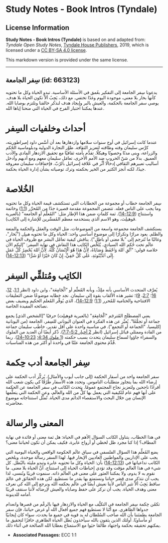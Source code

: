 # Study Notes - Book Intros (Tyndale)

## License Information

**Study Notes - Book Intros (Tyndale)** is based on and adapted from: _Tyndale Open Study Notes_, [Tyndale House Publishers](https://tyndaleopenresources.com/), 2019, which is licensed under a [CC BY-SA 4.0 license](https://creativecommons.org/licenses/by-sa/4.0/legalcode.en).

This markdown version is provided under the same license.



--------------------------------

## سِفر الجامعة (id: 663123)

يدعونا سِفر الجامعة إلى التفكير بعُمق في الأسئلة الأساسية. تبدو الحياة وكل ما تحتويه كأنها بخار بلا معنى، موجودة اليوم وغدًا تختفي. مع ذلك، يَجِبُ ألاّ تكون الحياة بلا هدف. يوصي سفر الجامعة بالحكمة، والعيش بالبر وإيجاد هدف لنذكر خالقنا ونلتزم بوصايا الله. عندها يمكننا اختبار الفرح في الحياة التي منحنا إياها الله.

أحداث وخلفيات السِفر
====================

عندما كانت إسرائيل في أوج سنوات سلامها وازدهارها بعد أن أسَّس داود إمبراطوريته، كرَّس سليمان وقته وطاقته لتعزيز الثقافة. طوَّر التجارة الدولية ودبلوماسية الحُكم والزراعة، وبنى مدنًا وحصونًا وهيكلًا. تقدَّم بأُمته ثقافيًا مع تحقيق الازدهار المادي والأدب العميق. بدلًا من شنّ الحروب ضد الأمم الأخرى، تعامَل سليمان معهم ومع أدبهم وأدخل أساليب تعبيرهم الثقافي إدخالًا أثَّر في عَلاقة إسرائيل بٱلرّبّ. فإخفاقات سليمان معروفة جيدًا، لكنه أنجز الكثير من الخير بحكمته وترك توصياته بشأن إدارة الحياة بحكمة.

الخُلاصة
========

سِفر الجامعة خطاب أو مجموعة من الخطابات التي تستكشف قيمة الحياة وكل ما تحتويه وما يجب على الناس فعله. تتضمن المجموعة مقدمة قصيرة جدًا من المُحرِّر ([1:1](https://ref.ly/Eccl1:1)) وخاتمة واستنتاج ([12:9–14](https://ref.ly/Eccl12:9-Eccl12:14)). ثمة كلماتٍ ضمن هذا الإطار مثل: "المُعلِّم أو الجامعة" (بالعبرية قوهيلِث، وهو الاسم الذي يستخدمه معظم المُفسِّرين للإشارة إلى الكاتِب).

يستكشف الجامعة مجموعة واسعة من الموضوعات، مثل الوقت والعمَل والحكمة والمتعة والظلم. يعود مرارًا وتكرارًا إلى موضوع أساسي واحد: الحياة وكل ما تحتويه *هيبِل* ("بُخار"، وغالبًا ما تُترجم إلى "بلا معنى أو باطِل"). يناقش كيفية تعامُل البشر مع ظروف الحياة في عالَم تحت حُكم الله السيادي. يُلخِّص الكاتِب هذا النقاش في نهاية السِفر: "إليكم الآن خلاصة قولي: "ٱتَّقِ ٱللهَ وَٱحْفَظْ وَصَايَاهُ، لِأَنَّ هَذَا هُوَ ٱلْإِنْسَانُ كُلُّهُ. لِأَنَّ ٱللهَ يُحْضِرُ كُلَّ عَمَلٍ إِلَى ٱلدَّيْنُونَةِ، عَلَى كُلِّ خَفِيٍّ، إِنْ كَانَ خَيْرًا أَوْ شَرًّا" ([12:13–14](https://ref.ly/Eccl12:13-Eccl12:14)).

الكاتِب ومُتلقِّي السِفر
========================

يُعرَّف المتحدث الأساسي بأنه ملِكٌ، وبأنه المُعلّم أو "ٱلْجَامِعَة"، وابن داود (انظر [1:1](https://ref.ly/Eccl1:1)، [12](https://ref.ly/Eccl1:12)، [16](https://ref.ly/Eccl1:16)؛ [2:7](https://ref.ly/Eccl2:7)، [9](https://ref.ly/Eccl2:9))؛ تشير هذه الألقاب بقوة إلى سليمان. نجد خطابه موضوعًا ضمن التعليقات الافتتاحية والختامية للمُحرر ([1:1](https://ref.ly/Eccl1:1)؛ [12:9–14](https://ref.ly/Eccl12:9-Eccl12:14))، الذي يُوقِّر المُعلم الحكيم ويضيف بعض نصائحه المفيدة الخاصة.

يعني المصطلَح المُترجَم "ٱلْجَامِعَةِ" (بالعبرية قوهيلِث) حرفيًا "\[الشخص الذي] يجمع جماعة أو تجمُّعًا". يُعبَّر عن هذه الفكرة في العنوان اليوناني للسِفر، الجامعة (من اليونانية إكليسيا، "الجماعة أو التجمع"). في مناسبة واحدة على أقل تقدير، خاطَب سليمان جماعة من القادة وممثلي قبائل إسرائيل (انظر [2 أخبار 5:2–7:7](https://ref.ly/2Chr5:2-2Chr7:7)). ذُكر أيضًا أن العديد من الملوك والسفراء جاؤوا لسماع سليمان يتحدث بسبب حكمته ([1 ملوك 4:34؛](https://ref.ly/1Kgs4:34) [10:23–24](https://ref.ly/1Kgs10:23-1Kgs10:24)). ربما قُدِّمَ محتوى الجامعة علنًا في واحدة أو أكثر من هذه المناسبات.

سِفر الجامعة أدب حِكمة
======================

سفر الجامعة واحد من أسفار الحكمة (إلى جانب أيوب والأمثال). يُركِّز أدب الحكمة على إرضاء الله بما يتجاوز متطلبات الناموس. وتحدد هذه الأسفار طُرُقًا كي يكون شعب الله أفرادًا ناجحين ولتعزيز نجاح المجتمع عمومًا. يتحدث الكاتب في سفر الجامعة عن الحكمة على أنها فهم عام للكيفية التي يعمل بها كلٌّ من الله والعالَم، وعن الحكمة التي يتعلَّمها الإنسان مِن خلال البحث والاستقصاء الدائم مدى الحياة. تُمثِّل استنتاجاته موضوع محاضرته.

المعنى والرسالة
===============

في هذا الخطاب، يتناول الكاتب السؤال الأهم في الحياة: هل ثمة معنى أو فائدة في نهاية المطاف؟ إذا كنا مجرد ظل لحظي أو أرواح عابرة، فكيف يمكن أن تكون لحياتنا معنى؟

يضع المُعلِّم هذا السؤال الفلسفي في سياق عالَم الحكومة الواقعي والحياة اليومية التي يجب على الإداريين والمواطنين العاديين الإبحار فيها. لهذا السفر رسالة موحدة، ويلخص الكاتب تداعياتها في ([12:13–14](https://ref.ly/Eccl12:13-Eccl12:14)) بأن: الحياة وكل ما تحتويه عابرة وتبدو مليئة بالبُطل. كل شيء في هذا العالم مؤقت وقد تؤدي إحباطات الحياة إلى استنتاج، أنَّ الحياة بلا معنى. ما نقوم به لا يدوم، ولا يمكننا العثور على معنى في العالَم ذاته. سنموت قريبًا ونُنسى، لذا يجب أن نتذكر مدى قِصَر حياتنا ونستمتع بها بقدر ما نستطيع. لكن هذه الحقائق في عالمَ ساقط يَجِبُ ألاّ تثير اليأس لأننا نعيش أيضًا في عالَم يحكمه الله ونرجع إلى الله كي نعرف معنى وهدف الحياة. يجب أن نركز على حفظ وصاياه والعيش لإرضائه لأننا سنقف قريبًا أمامه للدينونة.

تكمُن حِكمة سِفر الجامعة في التكيُّف مع الحياة والازدهار فيها بالرغْم من قصرها وانعدام جدواها الظاهري. مع أنّنا لا نستطيع فهم جميع أفعال الله أو غرض حياتنا، فإن سفر الجامعة يطمئننا بأن الله صاحب السُلطان له يد قوية في جميع ما يحدث، سواء كان إيجابيًا أو مأساويًا. أولئك الذين يثقون بالله سيأخذون بُطل الحياة الظاهري حافزًا لتحقيق ما يمكنهم تحقيقه بحكمة واجتهاد طالمَا حيَوا مع الاستمتاع بعطايا الله الصالحة في أثناء ذلك.

* **Associated Passages:** ECC 1:1

